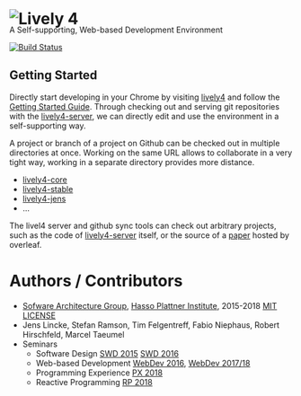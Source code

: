 <lively-import src="doc/_navigation.html"></lively-import>

# <img alt="Lively 4" style="position:relative; top: 25px" src="media/lively4_logo_smooth_100.png" />

A Self-supporting, Web-based Development Environment

[![Build Status](https://travis-ci.org/LivelyKernel/lively4-core.svg)](https://travis-ci.org/LivelyKernel/lively4-core)



## Getting Started

Directly start developing in your Chrome by visiting [lively4](https://lively-kernel.org/lively4/lively4-core/start.html) and follow the [Getting Started Guide](./doc/tutorial/index.md). Through checking out and serving git repositories with the [lively4-server](doc/lively4-server.md), we can directly edit and use the environment in a self-supporting way. 

A project or branch of a project on Github can be checked out in multiple directories at once. Working on the same URL allows to collaborate in a very tight way, working in a separate directory provides more distance. 

- [lively4-core](https://lively-kernel.org/lively4/lively4-core/start.html)
- [lively4-stable](https://lively-kernel.org/lively4/lively4-stable/start.html)
- [lively4-jens](https://lively-kernel.org/lively4/lively4-jens/start.html)
- ...

The livel4 server and github sync tools can check out arbitrary projects, such as the code of [lively4-server](https://lively-kernel.org/lively4/lively4-server/) itself, or the source of a [paper](https://lively-kernel.org/lively4/Lively4DevelopmentExperience/content/Introduction.md)
hosted by overleaf. 

# Authors / Contributors

- [Sofware Architecture Group](https://www.hpi.uni-potsdam.de/hirschfeld/), [Hasso Plattner Institute](https://www.hpi.de),  2015-2018 [MIT LICENSE](LICENSE)
- Jens Lincke, Stefan Ramson, Tim Felgentreff, Fabio Niephaus, Robert Hirschfeld, Marcel Taeumel
- Seminars
  - Software Design  [SWD 2015](doc/SWD2015/index.md) 
   [SWD 2016](doc/SWD2015/index.md)
  - Web-based Development [WebDev 2016](doc/WebDev2016/index.md), [WebDev 2017/18](doc/WebDev2017/index.md)
  - Programming Experience [PX 2018](doc/PX2018/index.md)
  - Reactive Programming [RP 2018](doc/RP2018/index.md)